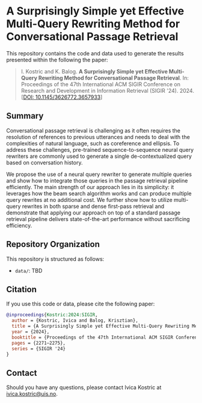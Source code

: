 # A Surprisingly Simple yet Effective Multi-Query Rewriting Method for Conversational Passage Retrieval

This repository contains the code and data used to generate the results presented within the following the paper:

> I. Kostric and K. Balog. **A Surprisingly Simple yet Effective Multi-Query Rewriting Method for Conversational Passage Retrieval**. In: Proceedings of the 47th International ACM SIGIR Conference on Research and Development in Information Retrieval (SIGIR '24). 2024. [[DOI: 10.1145/3626772.3657933](https://doi.org/10.1145/3626772.3657933)]

## Summary

Conversational passage retrieval is challenging as it often requires the resolution of references to previous utterances and needs to deal with the complexities of natural language, such as coreference and ellipsis.  To address these challenges, pre-trained sequence-to-sequence neural query rewriters are commonly used to generate a single de-contextualized query based on conversation history.

We propose the use of a neural query rewriter to generate multiple queries and show how to integrate those queries in the passage retrieval pipeline efficiently.  The main strength of our approach lies in its simplicity: it leverages how the beam search algorithm works and can produce multiple query rewrites at no additional cost.  We further show how to utilize multi-query rewrites in both sparse and dense first-pass retrieval and demonstrate that applying our approach on top of a standard passage retrieval pipeline delivers state-of-the-art performance without sacrificing efficiency.

## Repository Organization

This repository is structured as follows:

  - `data/`: TBD

## Citation

If you use this code or data, please cite the following paper:

```bibtex
@inproceedings{Kostric:2024:SIGIR,
  author = {Kostric, Ivica and Balog, Krisztian},
  title = {A Surprisingly Simple yet Effective Multi-Query Rewriting Method for Conversational Passage Retrieval},
  year = {2024},
  booktitle = {Proceedings of the 47th International ACM SIGIR Conference on Research and Development in Information Retrieval},
  pages = {2271–2275},
  series = {SIGIR '24}
}
```

## Contact

Should you have any questions, please contact Ivica Kostric at <ivica.kostric@uis.no>.
